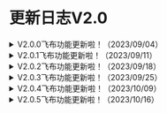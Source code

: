# 更新日志V2.0

<details>

<summary>V2.0.0飞布功能更新啦！（2023/09/04）</summary>

「新增功能」&#x20;

1、新增fromClaim参数custom，从User.CustomClaims中获取数据，实现了任意数据的注入&#x20;

2、新增@transaction参数，允许mutation执行事务&#x20;

3、底层存储升级，目录结构更加清晰&#x20;

4、引擎重构，大幅缩小配置文件大小和编译时间&#x20;

5、增量编译，新版本将全量编译改为了增量编译，极大提升了OPERATION的编译速度！

6、支持了function钩子，且还解决了钩子的循环依赖问题&#x20;

7、新增prisma数据源：支持虚拟外键、视图

「缺陷修复」&#x20;

修复其他已知问题，提升了飞布的稳定性

「优化」

&#x20;界面交互优化，提升产品易用性

</details>

<details>

<summary>V2.0.1飞布功能更新啦！（2023/09/11）</summary>

「新增功能」&#x20;

1、JAVA-sdk支持 datasource ID支持，供onConnectionInit钩子使用

2、ts-sdk 文件上传支持文件夹

「缺陷修复」&#x20;

1、修复了生产模式下钩子不可用问题

2、修复其他已知问题，提升了飞布的稳定性

「优化」

&#x20;界面交互优化，提升产品易用性

</details>

<details>

<summary>V2.0.2飞布功能更新啦！（2023/09/18）</summary>

「新增功能」&#x20;

1、数据建模-支持未启用d 数据源

2、custom-ts中对于profile和meta的支持

3、ts钩子-上传钩子支持

「缺陷修复」&#x20;

1、oss-大文件无法上传

2、无法读取系统级的环境变量

3、修复其他已知问题，提升了飞布的稳定性

「优化」

&#x20;界面交互优化，提升产品易用性

</details>

<details>

<summary>V2.0.3飞布功能更新啦！（2023/09/25）</summary>

「新增功能」&#x20;

1、prisma数据源批量新建对虚拟外键的支持&#x20;

2、新增数据源时对sql server支持&#x20;

3、问题面板级别调整

「缺陷修复」&#x20;

1、修复了带条件的子查询字段，查询条件未生效的问题

2、修复其他已知问题，提升了飞布的稳定性

「优化」

&#x20;界面交互优化，提升产品易用性

</details>

<details>

<summary>V2.0.4飞布功能更新啦！（2023/10/09）</summary>

「新增功能」&#x20;

1、nodejs 提供订阅示例

2、ts钩子支持graphql、function、proxy

「缺陷修复」&#x20;

1、修复了文件上传-音频无法播放问题

2、修复了ts钩子启动时无法打印日志的问题

3、修复其他已知问题，提升了飞布的稳定性

「优化」

&#x20;界面交互优化，提升产品易用性

</details>

<details>

<summary>V2.0.5飞布功能更新啦！（2023/10/16）</summary>

「新增功能」&#x20;

1、支持检测环境变量是否设置，发送错误到问题面板

2、SDK所有上报功能改造-global，authentication，operation，upload钩子支持上报的形式

「缺陷修复」&#x20;

1、修复了proxy/function无法删除问题

2、修复了prisma数据源测试失败问题

3、修复其他已知问题，提升了飞布的稳定性

「优化」

1、数据建模关联数据查询优化，点击后弹出搜索弹框&#x20;

2、切换输入模式时，高度固定

3、界面交互优化，提升产品易用性

</details>

